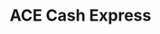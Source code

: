 ---
title: "ACE Cash Express"
url: /portland/ace-cash-express-southeast-powell-boulevard/
shop: pawnbroker
---